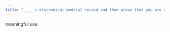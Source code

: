 ```yaml
---
title: "____ = elecronical medical record and then prove that you are using it"
---
```

meaningful use

